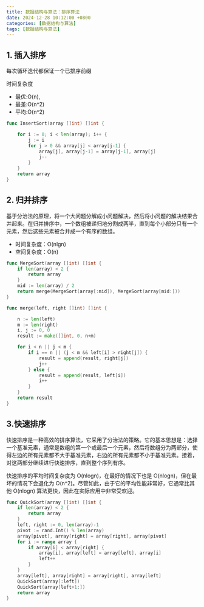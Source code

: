 ```yaml
---
title: 数据结构与算法：排序算法
date: 2024-12-28 10:12:00 +0800
categories: [数据结构与算法]
tags: [数据结构与算法]
---
```


## 1. 插入排序

每次循环迭代都保证一个已排序前缀

时间复杂度
- 最优:O(n),
- 最差:O(n^2)
- 平均:O(n^2)

```go
func InsertSort(array []int) []int {

	for i := 0; i < len(array); i++ {
		j := i
		for j > 0 && array[j] < array[j-1] {
			array[j], array[j-1] = array[j-1], array[j]
			j--
		}
	}
	return array
}
```

## 2. 归并排序

基于分治法的原理，将一个大问题分解成小问题解决，然后将小问题的解决结果合并起来。在归并排序中，一个数组被递归地分割成两半，直到每个小部分只有一个元素，然后这些元素被合并成一个有序的数组。

- 时间复杂度：O(nlgn)
- 空间复杂度：O(n)

```go
func MergeSort(array []int) []int {
	if len(array) < 2 {
		return array
	}
	mid := len(array) / 2
	return merge(MergeSort(array[:mid]), MergeSort(array[mid:]))
}

func merge(left, right []int) []int {

	n := len(left)
	m := len(right)
	i, j := 0, 0
	result := make([]int, 0, n+m)

	for i < n || j < m {
		if i == n || (j < m && left[i] > right[j]) {
			result = append(result, right[j])
			j++
		} else {
			result = append(result, left[i])
			i++
		}
	}
	return result
}
```

## 3.快速排序

快速排序是一种高效的排序算法，它采用了分治法的策略。它的基本思想是：选择一个基准元素，通常是数组的第一个或最后一个元素，然后将数组分为两部分，使得左边的所有元素都不大于基准元素，右边的所有元素都不小于基准元素。接着，对这两部分继续进行快速排序，直到整个序列有序。

快速排序的平均时间复杂度为 O(nlogn)，在最好的情况下也是 O(nlogn)，但在最坏的情况下会退化为 O(n^2)。尽管如此，由于它的平均性能非常好，它通常比其他 O(nlogn) 算法更快，因此在实际应用中非常受欢迎。

```go
func QuickSort(array []int) []int {
	if len(array) < 2 {
		return array
	}
	left, right := 0, len(array)-1
	pivot := rand.Int() % len(array)
	array[pivot], array[right] = array[right], array[pivot]
	for i := range array {
		if array[i] < array[right] {
			array[i], array[left] = array[left], array[i]
			left++
		}
	}
	array[left], array[right] = array[right], array[left]
	QuickSort(array[:left])
	QuickSort(array[left+1:])
	return array
}
```